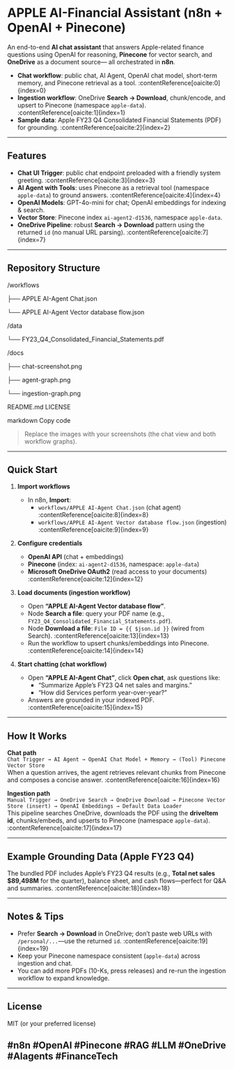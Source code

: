 #  APPLE AI-Financial Assistant (n8n + OpenAI + Pinecone)

An end-to-end **AI chat assistant** that answers Apple-related finance questions using
OpenAI for reasoning, **Pinecone** for vector search, and **OneDrive** as a document source—
all orchestrated in **n8n**.

- **Chat workflow**: public chat, AI Agent, OpenAI chat model, short-term memory, and Pinecone retrieval as a tool. :contentReference[oaicite:0]{index=0}
- **Ingestion workflow**: OneDrive **Search → Download**, chunk/encode, and upsert to Pinecone (namespace `apple-data`). :contentReference[oaicite:1]{index=1}
- **Sample data**: Apple FY23 Q4 Consolidated Financial Statements (PDF) for grounding. :contentReference[oaicite:2]{index=2}

---

##  Features

- **Chat UI Trigger**: public chat endpoint preloaded with a friendly system greeting. :contentReference[oaicite:3]{index=3}  
- **AI Agent with Tools**: uses Pinecone as a retrieval tool (namespace `apple-data`) to ground answers. :contentReference[oaicite:4]{index=4}  
- **OpenAI Models**: GPT-4o-mini for chat; OpenAI embeddings for indexing & search.   
- **Vector Store**: Pinecone index `ai-agent2-d1536`, namespace `apple-data`.   
- **OneDrive Pipeline**: robust **Search → Download** pattern using the returned `id` (no manual URL parsing). :contentReference[oaicite:7]{index=7}

---

##  Repository Structure

/workflows

├── APPLE AI-Agent Chat.json

└── APPLE AI-Agent Vector database flow.json

/data

└── FY23_Q4_Consolidated_Financial_Statements.pdf

/docs

├── chat-screenshot.png

├── agent-graph.png

└── ingestion-graph.png

README.md
LICENSE

markdown
Copy code

> Replace the images with your screenshots (the chat view and both workflow graphs).

---

##  Quick Start

1. **Import workflows**
   - In n8n, **Import**:
     - `workflows/APPLE AI-Agent Chat.json` (chat agent) :contentReference[oaicite:8]{index=8}
     - `workflows/APPLE AI-Agent Vector database flow.json` (ingestion) :contentReference[oaicite:9]{index=9}

2. **Configure credentials**
   - **OpenAI API** (chat + embeddings)   
   - **Pinecone** (index: `ai-agent2-d1536`, namespace: `apple-data`)   
   - **Microsoft OneDrive OAuth2** (read access to your documents) :contentReference[oaicite:12]{index=12}

3. **Load documents (ingestion workflow)**
   - Open **“APPLE AI-Agent Vector database flow”**.
   - Node **Search a file**: query your PDF name (e.g., `FY23_Q4_Consolidated_Financial_Statements.pdf`).  
   - Node **Download a file**: `File ID = {{ $json.id }}` (wired from Search). :contentReference[oaicite:13]{index=13}
   - Run the workflow to upsert chunks/embeddings into Pinecone. :contentReference[oaicite:14]{index=14}

4. **Start chatting (chat workflow)**
   - Open **“APPLE AI-Agent Chat”**, click **Open chat**, ask questions like:
     - “Summarize Apple’s FY23 Q4 net sales and margins.”
     - “How did Services perform year-over-year?”  
   - Answers are grounded in your indexed PDF. :contentReference[oaicite:15]{index=15}

---

##  How It Works

**Chat path**  
`Chat Trigger → AI Agent → OpenAI Chat Model + Memory → (Tool) Pinecone Vector Store`  
When a question arrives, the agent retrieves relevant chunks from Pinecone and composes a concise answer. :contentReference[oaicite:16]{index=16}

**Ingestion path**  
`Manual Trigger → OneDrive Search → OneDrive Download → Pinecone Vector Store (insert) → OpenAI Embeddings → Default Data Loader`  
This pipeline searches OneDrive, downloads the PDF using the **driveItem id**, chunks/embeds, and upserts to Pinecone (namespace `apple-data`). :contentReference[oaicite:17]{index=17}

---

##  Example Grounding Data (Apple FY23 Q4)

The bundled PDF includes Apple’s FY23 Q4 results (e.g., **Total net sales $89,498M** for the quarter), balance sheet, and cash flows—perfect for Q&A and summaries. :contentReference[oaicite:18]{index=18}

---

##  Notes & Tips

- Prefer **Search → Download** in OneDrive; don’t paste web URLs with `/personal/...`—use the returned `id`. :contentReference[oaicite:19]{index=19}  
- Keep your Pinecone namespace consistent (`apple-data`) across ingestion and chat.   
- You can add more PDFs (10-Ks, press releases) and re-run the ingestion workflow to expand knowledge.

---

##  License

MIT (or your preferred license)


## #n8n #OpenAI #Pinecone #RAG #LLM #OneDrive #AIagents #FinanceTech
